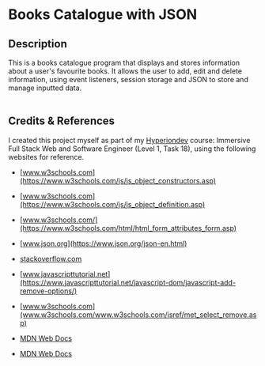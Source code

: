 # **Books Catalogue with JSON**

## **Description**
This is a books catalogue program that displays and stores information about a user's favourite books. It allows the user to add, edit and delete information, using event listeners, session storage and JSON to store and manage inputted data. 
<br>
<br>


## **Credits & References** 
I created this project myself as part of my [Hyperiondev](https://www.hyperiondev.com/) course: Immersive Full Stack Web and Software Engineer (Level 1, Task 18), using the following websites for reference.

* [www.w3schools.com](https://www.w3schools.com/js/js_object_constructors.asp)

* [www.w3schools.com](https://www.w3schools.com/js/js_object_definition.asp)

* [www.w3schools.com/](https://www.w3schools.com/html/html_form_attributes_form.asp)

* [www.json.org](https://www.json.org/json-en.html)

* [stackoverflow.com](https://stackoverflow.com/questions/44679332/javascript-change-input-value-when-select-option-is-selected)

* [www.javascripttutorial.net](https://www.javascripttutorial.net/javascript-dom/javascript-add-remove-options/)

* [www.w3schools.com](www.w3schools.com/www.w3schools.com/jsref/met_select_remove.asp)

* [MDN Web Docs](https://developer.mozilla.org/en-US/docs/Web/API/HTMLSelectElement/remove)

* [MDN Web Docs](https://developer.mozilla.org/en-US/docs/Web/API/Web_Storage_API)


